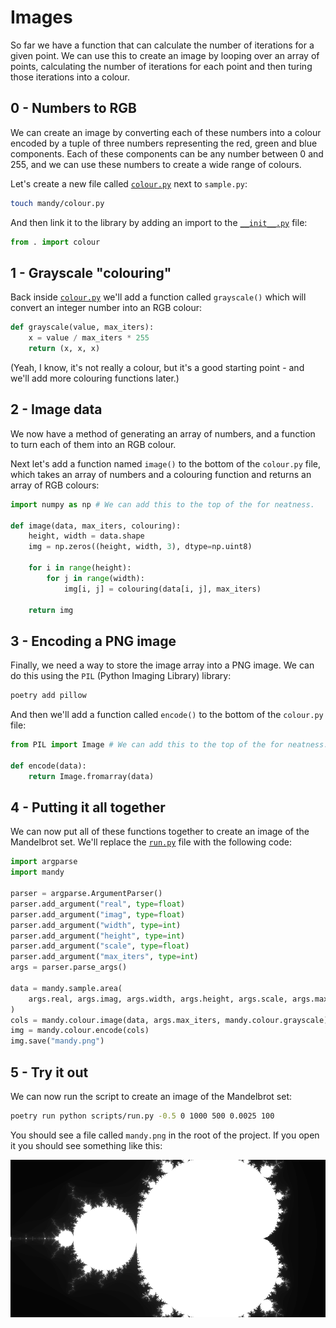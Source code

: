 # Images

So far we have a function that can calculate the number of iterations for a given point.
We can use this to create an image by looping over an array of points, calculating the number of iterations for each point and then turing those iterations into a colour.

## 0 - Numbers to RGB

We can create an image by converting each of these numbers into a colour encoded by a tuple of three numbers representing the red, green and blue components.
Each of these components can be any number between 0 and 255, and we can use these numbers to create a wide range of colours.

Let's create a new file called [`colour.py`](./mandy/colour.py) next to `sample.py`:

```bash
touch mandy/colour.py
```

And then link it to the library by adding an import to the [`__init__.py`](./mandy/__init__.py) file:

```python
from . import colour
```

## 1 - Grayscale "colouring"

Back inside [`colour.py`](./mandy/colour.py) we'll add a function called `grayscale()` which will convert an integer number into an RGB colour:

```python
def grayscale(value, max_iters):
    x = value / max_iters * 255
    return (x, x, x)
```

(Yeah, I know, it's not really a colour, but it's a good starting point - and we'll add more colouring functions later.)

## 2 - Image data

We now have a method of generating an array of numbers, and a function to turn each of them into an RGB colour.

Next let's add a function named `image()` to the bottom of the `colour.py` file, which takes an array of numbers and a colouring function and returns an array of RGB colours:

```python
import numpy as np # We can add this to the top of the for neatness.

def image(data, max_iters, colouring):
    height, width = data.shape
    img = np.zeros((height, width, 3), dtype=np.uint8)

    for i in range(height):
        for j in range(width):
            img[i, j] = colouring(data[i, j], max_iters)

    return img
```

## 3 - Encoding a PNG image

Finally, we need a way to store the image array into a PNG image.
We can do this using the `PIL` (Python Imaging Library) library:

```bash
poetry add pillow
```

And then we'll add a function called `encode()` to the bottom of the `colour.py` file:

```python
from PIL import Image # We can add this to the top of the for neatness.

def encode(data):
    return Image.fromarray(data)
```

## 4 - Putting it all together

We can now put all of these functions together to create an image of the Mandelbrot set.
We'll replace the [`run.py`](./scripts/run.py) file with the following code:

```python
import argparse
import mandy

parser = argparse.ArgumentParser()
parser.add_argument("real", type=float)
parser.add_argument("imag", type=float)
parser.add_argument("width", type=int)
parser.add_argument("height", type=int)
parser.add_argument("scale", type=float)
parser.add_argument("max_iters", type=int)
args = parser.parse_args()

data = mandy.sample.area(
    args.real, args.imag, args.width, args.height, args.scale, args.max_iters
)
cols = mandy.colour.image(data, args.max_iters, mandy.colour.grayscale)
img = mandy.colour.encode(cols)
img.save("mandy.png")
```

## 5 - Try it out

We can now run the script to create an image of the Mandelbrot set:

```bash
poetry run python scripts/run.py -0.5 0 1000 500 0.0025 100
```

You should see a file called `mandy.png` in the root of the project.
If you open it you should see something like this:

![Mandelbrot set](./mandy.png)
